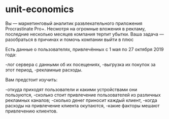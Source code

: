# unit-economics
Вы — маркетинговый аналитик развлекательного приложения Procrastinate Pro+. Несмотря на огромные вложения в рекламу, последние несколько месяцев компания терпит убытки. Ваша задача — разобраться в причинах и помочь компании выйти в плюс

Есть данные о пользователях, привлечённых с 1 мая по 27 октября 2019 года:

-лог сервера с данными об их посещениях,
-выгрузка их покупок за этот период,
-рекламные расходы.

Вам предстоит изучить:

-откуда приходят пользователи и какими устройствами они пользуются,
-сколько стоит привлечение пользователей из различных рекламных каналов;
-сколько денег приносит каждый клиент,
-когда расходы на привлечение клиента окупаются,
-какие факторы мешают привлечению клиентов.

